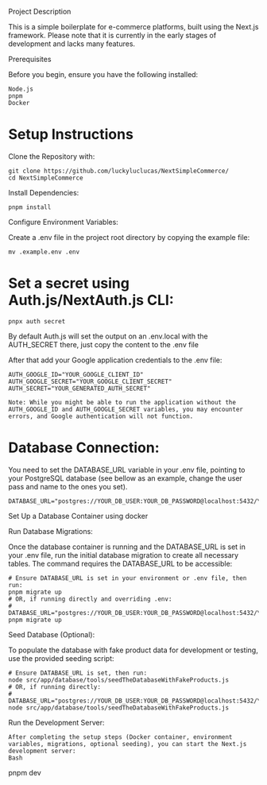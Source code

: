 Project Description

This is a simple boilerplate for e-commerce platforms, built using the Next.js framework. Please note that it is currently in the early stages of development and lacks many features.

Prerequisites

Before you begin, ensure you have the following installed:

    Node.js
    pnpm
    Docker

# Setup Instructions

Clone the Repository with: 
    
    git clone https://github.com/luckyluclucas/NextSimpleCommerce/
    cd NextSimpleCommerce

Install Dependencies:

    pnpm install

Configure Environment Variables:

Create a .env file in the project root directory by copying the example file:
    
    mv .example.env .env


# Set a secret using Auth.js/NextAuth.js CLI:

    pnpx auth secret

By default Auth.js will set the output on an .env.local with the AUTH_SECRET there, just copy the content to the .env file

After that add your Google application credentials to the .env file:

    AUTH_GOOGLE_ID="YOUR_GOOGLE_CLIENT_ID"
    AUTH_GOOGLE_SECRET="YOUR_GOOGLE_CLIENT_SECRET"
    AUTH_SECRET="YOUR_GENERATED_AUTH_SECRET"

    Note: While you might be able to run the application without the AUTH_GOOGLE_ID and AUTH_GOOGLE_SECRET variables, you may encounter errors, and Google authentication will not function.

# Database Connection:

You need to set the DATABASE_URL variable in your .env file, pointing to your PostgreSQL database (see bellow as an example, change the user pass and name to the ones you set).

    DATABASE_URL="postgres://YOUR_DB_USER:YOUR_DB_PASSWORD@localhost:5432/YOUR_DB_NAME"

Set Up a Database Container using docker

Run Database Migrations:

Once the database container is running and the DATABASE_URL is set in your .env file, run the initial database migration to create all necessary tables. The command requires the DATABASE_URL to be accessible:

    # Ensure DATABASE_URL is set in your environment or .env file, then run:
    pnpm migrate up
    # OR, if running directly and overriding .env:
    # DATABASE_URL="postgres://YOUR_DB_USER:YOUR_DB_PASSWORD@localhost:5432/YOUR_DB_NAME" pnpm migrate up

Seed Database (Optional):

To populate the database with fake product data for development or testing, use the provided seeding script:

    # Ensure DATABASE_URL is set, then run:
    node src/app/database/tools/seedTheDatabaseWithFakeProducts.js
    # OR, if running directly:
    # DATABASE_URL="postgres://YOUR_DB_USER:YOUR_DB_PASSWORD@localhost:5432/YOUR_DB_NAME" node src/app/database/tools/seedTheDatabaseWithFakeProducts.js

Run the Development Server:

    After completing the setup steps (Docker container, environment variables, migrations, optional seeding), you can start the Next.js development server:
    Bash

pnpm dev
